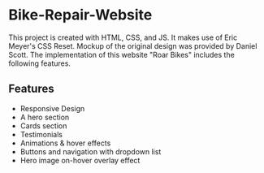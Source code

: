 # Bike-Repair-Website

This project is created with HTML, CSS, and JS. It makes use of Eric Meyer's CSS Reset. Mockup of the original design was provided by Daniel Scott. The implementation of this website "Roar Bikes" includes the following features.

## Features

- Responsive Design
- A hero section
- Cards section
- Testimonials
- Animations & hover effects
- Buttons and navigation with dropdown list
- Hero image on-hover overlay effect
